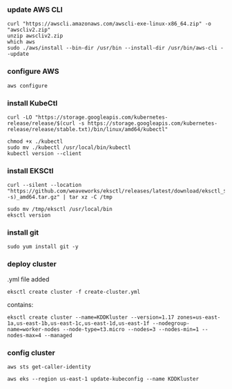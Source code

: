 ### update AWS CLI
```
curl "https://awscli.amazonaws.com/awscli-exe-linux-x86_64.zip" -o "awscliv2.zip"
unzip awscliv2.zip
which aws
sudo ./aws/install --bin-dir /usr/bin --install-dir /usr/bin/aws-cli --update
```
### configure AWS
```
aws configure
```
### install KubeCtl
```
curl -LO "https://storage.googleapis.com/kubernetes-release/release/$(curl -s https://storage.googleapis.com/kubernetes-release/release/stable.txt)/bin/linux/amd64/kubectl"

chmod +x ./kubectl
sudo mv ./kubectl /usr/local/bin/kubectl
kubectl version --client
```
### install EKSCtl
```
curl --silent --location "https://github.com/weaveworks/eksctl/releases/latest/download/eksctl_$(uname -s)_amd64.tar.gz" | tar xz -C /tmp

sudo mv /tmp/eksctl /usr/local/bin
eksctl version
```

### install git

```
sudo yum install git -y
```

### deploy cluster
.yml file added
```
eksctl create cluster -f create-cluster.yml
```
contains:
```
eksctl create cluster --name=KDDKluster --version=1.17 zones=us-east-1a,us-east-1b,us-east-1c,us-east-1d,us-east-1f --nodegroup-name=worker-nodes --node-type=t3.micro --nodes=3 --nodes-min=1 --nodes-max=4 --managed
```
### config cluster
```
aws sts get-caller-identity

aws eks --region us-east-1 update-kubeconfig --name KDDKluster
```